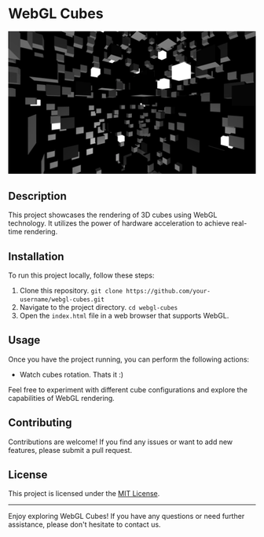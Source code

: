 # WebGL Cubes

![WebGL Cubes](image.png)

## Description

This project showcases the rendering of 3D cubes using WebGL technology. It utilizes the power of hardware acceleration to achieve real-time rendering. 

## Installation

To run this project locally, follow these steps:

1. Clone this repository.
```git clone https://github.com/your-username/webgl-cubes.git```
2. Navigate to the project directory.
```cd webgl-cubes```
3. Open the `index.html` file in a web browser that supports WebGL.

## Usage

Once you have the project running, you can perform the following actions:

- Watch cubes rotation. Thats it :)

Feel free to experiment with different cube configurations and explore the capabilities of WebGL rendering.

## Contributing

Contributions are welcome! If you find any issues or want to add new features, please submit a pull request. 

## License

This project is licensed under the [MIT License](LICENSE).

---

Enjoy exploring WebGL Cubes! If you have any questions or need further assistance, please don't hesitate to contact us.